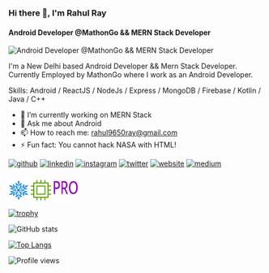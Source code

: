 ### Hi there 👋, I'm Rahul Ray
#### Android Developer @MathonGo && MERN Stack Developer
![Android Developer @MathonGo && MERN Stack Developer](https://raw.githubusercontent.com/sagar-viradiya/sagar-viradiya/master/resources/banner.png)

I'm a New Delhi based Android Developer && Mern Stack Developer. Currently Employed by MathonGo where I work as an Android Developer.

Skills: Android / ReactJS / NodeJs / Express / MongoDB / Firebase / Kotlin / Java / C++

- 🔭 I’m currently working on MERN Stack 
- 💬 Ask me about Android 
- 📫 How to reach me: rahul9650ray@gmail.com 
- ⚡ Fun fact: You cannot hack NASA with HTML! 


[<img src='https://cdn.jsdelivr.net/npm/simple-icons@3.0.1/icons/github.svg' alt='github' height='40'>](https://github.com/raystatic)  [<img src='https://cdn.jsdelivr.net/npm/simple-icons@3.0.1/icons/linkedin.svg' alt='linkedin' height='40'>](https://www.linkedin.com/in/rahul-ray-1b6748151/)  [<img src='https://cdn.jsdelivr.net/npm/simple-icons@3.0.1/icons/instagram.svg' alt='instagram' height='40'>](https://www.instagram.com/raystatic_/)  [<img src='https://cdn.jsdelivr.net/npm/simple-icons@3.0.1/icons/twitter.svg' alt='twitter' height='40'>](https://twitter.com/raystatic_)  [<img src='https://cdn.jsdelivr.net/npm/simple-icons@3.0.1/icons/icloud.svg' alt='website' height='40'>](http://raystatic.me/portfolio/)  [<img src='https://cdn.jsdelivr.net/npm/simple-icons@3.0.1/icons/medium.svg' alt='medium' height='40'>](https://medium.com/@rahul9650ray)  

<a href='https://archiveprogram.github.com/'><img src='https://raw.githubusercontent.com/acervenky/animated-github-badges/master/assets/acbadge.gif' width='40' height='40'></a> <a href='https://docs.github.com/en/developers'><img src='https://raw.githubusercontent.com/acervenky/animated-github-badges/master/assets/devbadge.gif' width='40' height='40'></a> <a href='https://github.com/pricing'><img src='https://raw.githubusercontent.com/acervenky/animated-github-badges/master/assets/pro.gif' width='50' height='50'></a>

[![trophy](https://github-profile-trophy.vercel.app/?username=raystatic)](https://github.com/ryo-ma/github-profile-trophy)

![GitHub stats](https://github-readme-stats.vercel.app/api?username=raystatic&show_icons=true)  

[![Top Langs](https://github-readme-stats.vercel.app/api/top-langs/?username=raystatic)](https://github.com/anuraghazra/github-readme-stats)

![Profile views](https://gpvc.arturio.dev/raystatic)  
